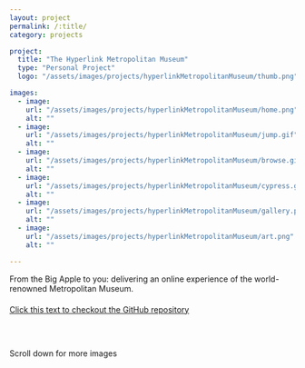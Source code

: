 ```yaml
---
layout: project
permalink: /:title/
category: projects

project:
  title: "The Hyperlink Metropolitan Museum"
  type: "Personal Project"
  logo: "/assets/images/projects/hyperlinkMetropolitanMuseum/thumb.png"

images:
  - image:
    url: "/assets/images/projects/hyperlinkMetropolitanMuseum/home.png"
    alt: ""
  - image:
    url: "/assets/images/projects/hyperlinkMetropolitanMuseum/jump.gif"
    alt: ""
  - image:
    url: "/assets/images/projects/hyperlinkMetropolitanMuseum/browse.gif"
    alt: ""
  - image:
    url: "/assets/images/projects/hyperlinkMetropolitanMuseum/cypress.gif"
    alt: ""
  - image:
    url: "/assets/images/projects/hyperlinkMetropolitanMuseum/gallery.png"
    alt: ""
  - image:
    url: "/assets/images/projects/hyperlinkMetropolitanMuseum/art.png"
    alt: ""

---
```

<p style="margin-bottom: 20px;">From the Big Apple to you: delivering an online experience of the world-renowned Metropolitan Museum.</p>

<p style="margin-bottom: 60px;"><a href="https://github.com/hi1van/Hyperlink-Metropolitan-Museum.git" style="margin-bottom: 20px;">Click this text to checkout the GitHub repository</a></p>

<p>Scroll down for more images</p>